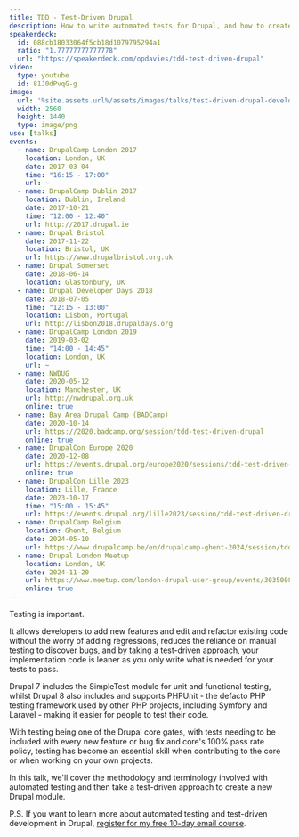 ```yaml
---
title: TDD - Test-Driven Drupal
description: How to write automated tests for Drupal, and how to create a new Drupal module using test driven development.
speakerdeck:
  id: 088cb18033064f5cb18d1079795294a1
  ratio: "1.77777777777778"
  url: "https://speakerdeck.com/opdavies/tdd-test-driven-drupal"
video:
  type: youtube
  id: 81J0dPvqG-g
image:
  url: '%site.assets.url%/assets/images/talks/test-driven-drupal-development.png'
  width: 2560
  height: 1440
  type: image/png
use: [talks]
events:
  - name: DrupalCamp London 2017
    location: London, UK
    date: 2017-03-04
    time: "16:15 - 17:00"
    url: ~
  - name: DrupalCamp Dublin 2017
    location: Dublin, Ireland
    date: 2017-10-21
    time: "12:00 - 12:40"
    url: http://2017.drupal.ie
  - name: Drupal Bristol
    date: 2017-11-22
    location: Bristol, UK
    url: https://www.drupalbristol.org.uk
  - name: Drupal Somerset
    date: 2018-06-14
    location: Glastonbury, UK
  - name: Drupal Developer Days 2018
    date: 2018-07-05
    time: "12:15 - 13:00"
    location: Lisbon, Portugal
    url: http://lisbon2018.drupaldays.org
  - name: DrupalCamp London 2019
    date: 2019-03-02
    time: "14:00 - 14:45"
    location: London, UK
    url: ~
  - name: NWDUG
    date: 2020-05-12
    location: Manchester, UK
    url: http://nwdrupal.org.uk
    online: true
  - name: Bay Area Drupal Camp (BADCamp)
    date: 2020-10-14
    url: https://2020.badcamp.org/session/tdd-test-driven-drupal
    online: true
  - name: DrupalCon Europe 2020
    date: 2020-12-08
    url: https://events.drupal.org/europe2020/sessions/tdd-test-driven-drupal
    online: true
  - name: DrupalCon Lille 2023
    location: Lille, France
    date: 2023-10-17
    time: "15:00 - 15:45"
    url: https://events.drupal.org/lille2023/session/tdd-test-driven-drupal-introduction-automated-testing-and-test-driven-development
  - name: DrupalCamp Belgium
    location: Ghent, Belgium
    date: 2024-05-10
    url: https://www.drupalcamp.be/en/drupalcamp-ghent-2024/session/tdd-test-driven-drup%E2%80%A6
  - name: Drupal London Meetup
    location: London, UK
    date: 2024-11-20
    url: https://www.meetup.com/london-drupal-user-group/events/303500889
    online: true
---
```


Testing is important.

It allows developers to add new features and edit and refactor existing code without the worry of adding regressions, reduces the reliance on manual testing to discover bugs, and by taking a test-driven approach, your implementation code is leaner as you only write what is needed for your tests to pass.

Drupal 7 includes the SimpleTest module for unit and functional testing, whilst Drupal 8 also includes and supports PHPUnit - the defacto PHP testing framework used by other PHP projects, including Symfony and Laravel - making it easier for people to test their code.

With testing being one of the Drupal core gates, with tests needing to be included with every new feature or bug fix and core's 100% pass rate policy, testing has become an essential skill when contributing to the core or when working on your own projects.

In this talk, we'll cover the methodology and terminology involved with automated testing and then take a test-driven approach to create a new Drupal module.

P.S. If you want to learn more about automated testing and test-driven development in Drupal, [register for my free 10-day email course][course].

[course]: /atdc
